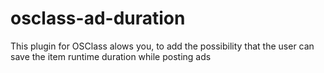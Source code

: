# osclass-ad-duration

This plugin for OSClass alows you, to add the possibility that the user can save the item runtime duration while posting ads
